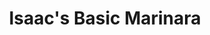 ---
layout: recipe
title: Isaac's Basic Marinara
source: Isaac Mielke
category: Main
protein: vegetarian

ingredients: |
  - 3 tbsp olive oil
  - 3 cups chopped yellow onion (about 3 medium)
  - 1 tbsp sugar
  - 3 tbsp minced garlic (about 6 cloves)
  - 2 tsp salt
  - 2 tsp dried basil
  - 1 1/2 tsp dried oregano
  - 1 tsp dried thyme
  - 1 tsp freshly ground black pepper
  - 1/2 tsp fennel seeds, crushed
  - 2 tbsp balsamic vinegar
  - 2 cups low sodium vegetable or chicken broth
  - 3 (28-ounce) cans no-salt-added crushed tomatoes

instructions: |
  1. Heat oil in a large Dutch oven over medium heat. Add onion to pan; cook 4 minutes, stirring frequently.
  2. Add sugar and next 7 ingredients (through fennel seeds); cook 1 minute, stirring constantly.
  3. Stir in vinegar; cook 30 seconds.
  4. Add broth and tomatoes; bring to a simmer.
  5. Cook over low heat for 55 minutes or until sauce thickens, stirring occasionally.

notes: |
  - Study abroad to enjoy long meals and frequent fika!
---